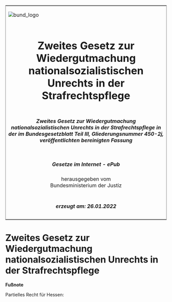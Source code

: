 <span id="DECKBLATT.html"></span>

<table border="0" frame="border" width="100%">

<tr valign="top">

<td align="left">

![bund\_logo](BfJ_2021_Web_de_de.gif)

</td>

<td align="right">

 

</td>

</tr>

<tr align="center" valign="middle">

<td colspan="2">

# Zweites Gesetz zur Wiedergutmachung nationalsozialistischen Unrechts in der Strafrechtspflege

</td>

</tr>

<tr align="center" valign="middle">

<td colspan="2">

##### Zweites Gesetz zur Wiedergutmachung nationalsozialistischen Unrechts in der Strafrechtspflege in der im Bundesgesetzblatt Teil III, Gliederungsnummer 450-2j, veröffentlichten bereinigten Fassung

</td>

</tr>

<tr align="center" valign="middle">

<td colspan="2">

  
  

##### Gesetze im Internet - ePub  
  
herausgegeben vom  
Bundesministerium der Justiz

</td>

</tr>

<tr align="center" valign="bottom">

<td colspan="2">

  
  

##### erzeugt am: 26.01.2022

</td>

</tr>

</table>

<span id="HENR002230946.html"></span>

# Zweites Gesetz zur Wiedergutmachung nationalsozialistischen Unrechts in der Strafrechtspflege

<div>

  
**Fußnote**

<div class="jnhtml">

<div>

<div class="jurAbsatz">

Partielles Recht für Hessen:

</div>

</div>

</div>

</div>
